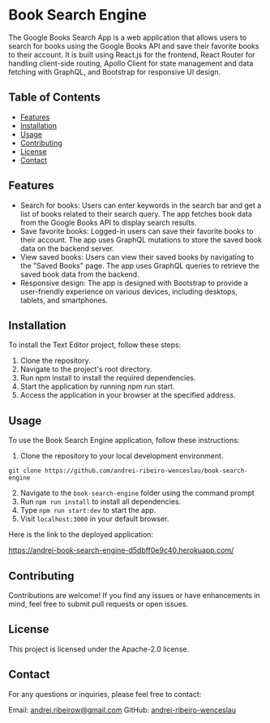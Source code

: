 # Book Search Engine

The Google Books Search App is a web application that allows users to search for books using the Google Books API and save their favorite books to their account. It is built using React.js for the frontend, React Router for handling client-side routing, Apollo Client for state management and data fetching with GraphQL, and Bootstrap for responsive UI design.

## Table of Contents

- [Features](#features)
- [Installation](#installation)
- [Usage](#usage)
- [Contributing](#contributing)
- [License](#license)
- [Contact](#contact)

## Features

- Search for books: Users can enter keywords in the search bar and get a list of books related to their search query. The app fetches book data from the Google Books API to display search results.
- Save favorite books: Logged-in users can save their favorite books to their account. The app uses GraphQL mutations to store the saved book data on the backend server.
- View saved books: Users can view their saved books by navigating to the "Saved Books" page. The app uses GraphQL queries to retrieve the saved book data from the backend.
- Responsive design: The app is designed with Bootstrap to provide a user-friendly experience on various devices, including desktops, tablets, and smartphones.

## Installation

To install the Text Editor project, follow these steps:

1. Clone the repository.
2. Navigate to the project's root directory.
3. Run npm install to install the required dependencies.
4. Start the application by running npm run start.
5. Access the application in your browser at the specified address.

## Usage

To use the Book Search Engine application, follow these instructions:

1. Clone the repository to your local development environment.

`git clone https://github.com/andrei-ribeiro-wenceslau/book-search-engine`

2. Navigate to the `book-search-engine`  folder using the command prompt
3. Run `npm run install` to install all dependencies.
4. Type `npm run start:dev` to start the app.
5. Visit `localhost:3000` in your default browser.

Here is the link to the deployed application:

https://andrei-book-search-engine-d5dbff0e9c40.herokuapp.com/

## Contributing
Contributions are welcome! If you find any issues or have enhancements in mind, feel free to submit pull requests or open issues.

## License
This project is licensed under the Apache-2.0 license.

## Contact
For any questions or inquiries, please feel free to contact:

Email: andrei.ribeirow@gmail.com
GitHub: [andrei-ribeiro-wenceslau](https://github.com/andrei-ribeiro-wenceslau)

